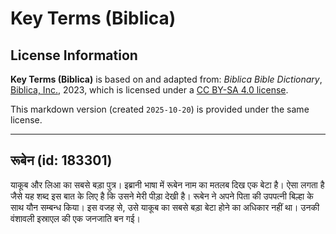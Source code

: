 # Key Terms (Biblica)

## License Information

**Key Terms (Biblica)** is based on and adapted from: _Biblica Bible Dictionary_, [Biblica, Inc.](https://www.biblica.com/), 2023, which is licensed under a [CC BY-SA 4.0 license](https://creativecommons.org/licenses/by-sa/4.0/legalcode.en).

This markdown version (created `2025-10-20`) is provided under the same license.



--------------------------------

## रूबेन (id: 183301)

याकूब और लिआ का सबसे बड़ा पुत्र। इब्रानी भाषा में रूबेन नाम का मतलब दिख एक बेटा है। ऐसा लगता है जैसे यह शब्द इस बात के लिए है कि उसने मेरी पीड़ा देखी है। रूबेन ने अपने पिता की उपपत्नी बिल्हा के साथ यौन सम्बन्ध किया। इस वजह से, उसे याकूब का सबसे बड़ा बेटा होने का अधिकार नहीं था। उनकी वंशावली इस्राएल की एक जनजाति बन गई।


